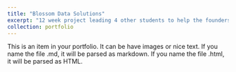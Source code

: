 ```yaml
---
title: "Blossom Data Solutions"
excerpt: "12 week project leading 4 other students to help the founders of a startup bring to life an app to help special education teaching staff to keep better track of student data and practice better techniques to increase the learning rates of their students. <br/><img src='/images/500x300.png'>"
collection: portfolio
---
```


This is an item in your portfolio. It can be have images or nice text. If you name the file .md, it will be parsed as markdown. If you name the file .html, it will be parsed as HTML. 
